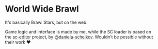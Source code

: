 # World Wide Brawl

It's basically Brawl Stars, but on the web.

Game logic and interface is made by me, while the SC loader is based on the [sc-editor](https://github.com/danila-schelkov/sc-editor) project, by [@daniela-schelkov](https://github.com/danila-schelkov). Wouldn't be possible without their work ❤️


